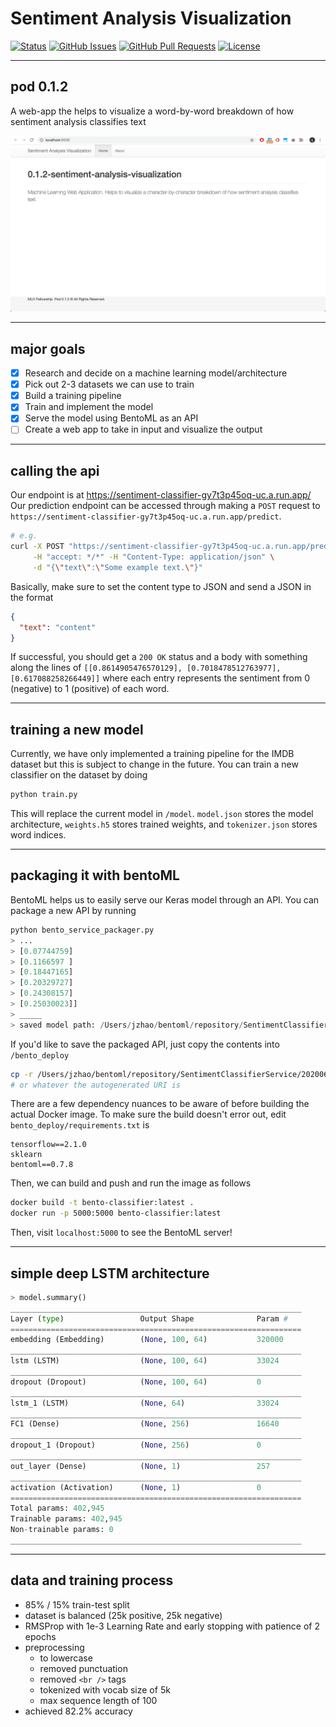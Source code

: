 # Sentiment Analysis Visualization
<div>
  
  [![Status](https://img.shields.io/badge/status-active-success.svg)]()
  [![GitHub Issues](https://img.shields.io/github/issues/MLH-Fellowship/0.1.2-sentiment-analysis-visualization.svg)](https://github.com/MLH-Fellowship/0.1.2-sentiment-analysis-visualization/issues)
  [![GitHub Pull Requests](https://img.shields.io/github/issues-pr/MLH-Fellowship/0.1.2-sentiment-analysis-visualization.svg)](https://github.com/MLH-Fellowship/0.1.2-sentiment-analysis-visualization/pulls)
  [![License](https://img.shields.io/aur/license/android-studio.svg)]()

</div>

-------

## pod 0.1.2
A web-app the helps to visualize a word-by-word breakdown of how sentiment analysis classifies text

![Frontend View](https://github.com/MLH-Fellowship/0.1.2-sentiment-analysis-visualization/blob/master/frontend.png)

-------

## major goals
- [x] Research and decide on a machine learning model/architecture
- [x] Pick out 2-3 datasets we can use to train
- [x] Build a training pipeline
- [x] Train and implement the model
- [x] Serve the model using BentoML as an API
- [ ] Create a web app to take in input and visualize the output

-------

## calling the api
Our endpoint is at https://sentiment-classifier-gy7t3p45oq-uc.a.run.app/
Our prediction endpoint can be accessed through making a `POST` request to `https://sentiment-classifier-gy7t3p45oq-uc.a.run.app/predict`.

```bash
# e.g. 
curl -X POST "https://sentiment-classifier-gy7t3p45oq-uc.a.run.app/predict" \
     -H "accept: */*" -H "Content-Type: application/json" \
     -d "{\"text\":\"Some example text.\"}"
```

Basically, make sure to set the content type to JSON and send a JSON in the format
```json
{
  "text": "content"
}
```

If successful, you should get a `200 OK` status and a body with something along the lines of `[[0.8614905476570129], [0.7018478512763977], [0.617088258266449]]` where each entry represents the sentiment from 0 (negative) to 1 (positive) of each word.


-------

## training a new model
Currently, we have only implemented a training pipeline for the IMDB dataset but this is subject to change in the future. You can train a new classifier on the dataset by doing 

```bash
python train.py
```
This will replace the current model in `/model`. `model.json` stores the model architecture, `weights.h5` stores trained weights, and `tokenizer.json` stores word indices.


-------

## packaging it with bentoML
BentoML helps us to easily serve our Keras model through an API. You can package a new API by running 

```python
python bento_service_packager.py
> ...
> [0.07744759]
> [0.1166597 ]
> [0.18447165]
> [0.20329727]
> [0.24308157]
> [0.25030023]]
> _____
> saved model path: /Users/jzhao/bentoml/repository/SentimentClassifierService/20200604214004_F641D2
```
If you'd like to save the packaged API, just copy the contents into `/bento_deploy`

```bash
cp -r /Users/jzhao/bentoml/repository/SentimentClassifierService/20200604214004_F641D2/* bento_deploy
# or whatever the autogenerated URI is
```

There are a few dependency nuances to be aware of before building the actual Docker image. To make sure the build doesn't error out, edit `bento_deploy/requirements.txt` is

```pip
tensorflow==2.1.0
sklearn
bentoml==0.7.8
```

Then, we can build and push and run the image as follows

```bash
docker build -t bento-classifier:latest .
docker run -p 5000:5000 bento-classifier:latest
```

Then, visit `localhost:5000` to see the BentoML server!


-------

## simple deep LSTM architecture
```python
> model.summary()
_________________________________________________________________
Layer (type)                 Output Shape              Param #
=================================================================
embedding (Embedding)        (None, 100, 64)           320000
_________________________________________________________________
lstm (LSTM)                  (None, 100, 64)           33024
_________________________________________________________________
dropout (Dropout)            (None, 100, 64)           0
_________________________________________________________________
lstm_1 (LSTM)                (None, 64)                33024
_________________________________________________________________
FC1 (Dense)                  (None, 256)               16640
_________________________________________________________________
dropout_1 (Dropout)          (None, 256)               0
_________________________________________________________________
out_layer (Dense)            (None, 1)                 257
_________________________________________________________________
activation (Activation)      (None, 1)                 0
=================================================================
Total params: 402,945
Trainable params: 402,945
Non-trainable params: 0
_________________________________________________________________
```

-------

## data and training process
* 85% / 15% train-test split
* dataset is balanced (25k positive, 25k negative)
* RMSProp with 1e-3 Learning Rate and early stopping with patience of 2 epochs
* preprocessing
  * to lowercase
  * removed punctuation
  * removed `<br />` tags
  * tokenized with vocab size of 5k
  * max sequence length of 100
* achieved 82.2% accuracy
